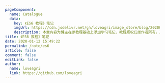 ```yaml
---
pageComponent: 
  name: Catalogue
  data: 
    key: 《ES6 教程》笔记
    imgUrl: https://cdn.jsdelivr.net/gh/loveagri/image_store/blog/20200112160453.png
    description: 本章内容为博主在原教程基础上添加学习笔记，教程版权归原作者所有。来源：<a href='https://es6.ruanyifeng.com/' target='_blank'>ES6教程</a>
title: 《ES6 教程》笔记
date: 2020-01-12 15:49:22
permalink: /note/es6
article: false
comment: false
editLink: false
author: 
  name: loveagri
  link: https://github.com/loveagri
---
```

